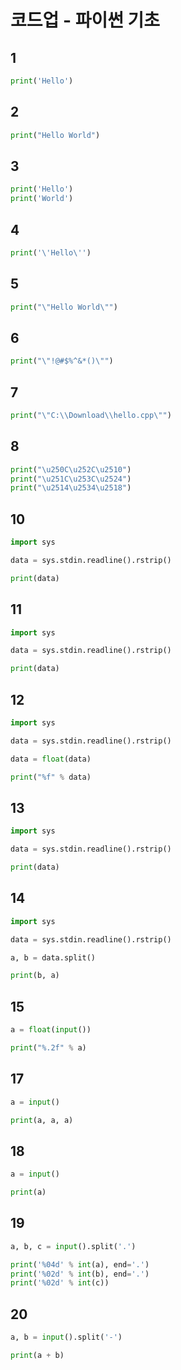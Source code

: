 # 코드업 - 파이썬 기초
## 1
```python
print('Hello')
```
## 2
```python
print("Hello World")
```
## 3
```python
print('Hello')
print('World')
```
## 4
```python
print('\'Hello\'')
```
## 5
```python
print("\"Hello World\"")
```
## 6
```python
print("\"!@#$%^&*()\"")
```
## 7
```python
print("\"C:\\Download\\hello.cpp\"")
```
## 8
```python
print("\u250C\u252C\u2510")
print("\u251C\u253C\u2524")
print("\u2514\u2534\u2518")
```
## 10
```python
import sys

data = sys.stdin.readline().rstrip()

print(data)
```
## 11
```python
import sys

data = sys.stdin.readline().rstrip()

print(data)
```
## 12
```python
import sys

data = sys.stdin.readline().rstrip()

data = float(data)

print("%f" % data)
```
## 13
```python
import sys

data = sys.stdin.readline().rstrip()

print(data)
```
## 14
```python
import sys

data = sys.stdin.readline().rstrip()

a, b = data.split()

print(b, a)
```
## 15
```python
a = float(input())

print("%.2f" % a)
```
## 17
```python
a = input()

print(a, a, a)
```
## 18
```python
a = input()

print(a)
```
## 19
```python
a, b, c = input().split('.')

print('%04d' % int(a), end='.')
print('%02d' % int(b), end='.')
print('%02d' % int(c))
```
## 20
```python
a, b = input().split('-')

print(a + b)
```
